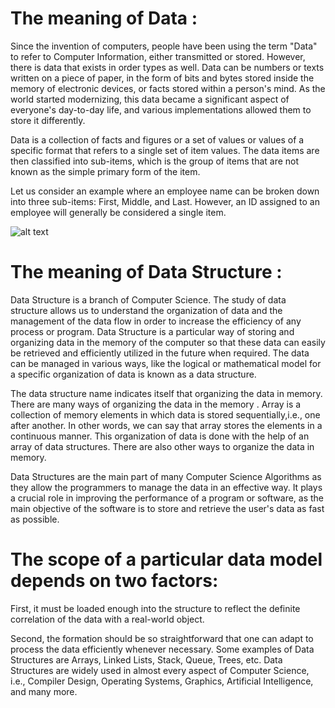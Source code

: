 # The meaning of Data : 

Since the invention of computers, people have been using the term "Data" to refer to Computer Information, either transmitted or stored. However, there is data that exists in order types as well. Data can be numbers or texts written on a piece of paper, in the form of bits and bytes stored inside the memory of electronic devices, or facts stored within a person's mind. As the world started modernizing, this data became a significant aspect of everyone's day-to-day life, and various implementations allowed them to store it differently.

Data is a collection of facts and figures or a set of values or values of a specific format that refers to a single set of item values. The data items are then classified into sub-items, which is the group of items that are not known as the simple primary form of the item.

Let us consider an example where an employee name can be broken down into three sub-items: First, Middle, and Last. However, an ID assigned to an employee will generally be considered a single item.

![alt text](https://static.javatpoint.com/ds/images/ds-introduction.png)

# The meaning of Data Structure :

Data Structure is a branch of Computer Science. The study of data structure allows us to understand the organization of data and the management of the data flow in order to increase the efficiency of any process or program. Data Structure is a particular way of storing and organizing data in the memory of the computer so that these data can easily be retrieved and efficiently utilized in the future when required. The data can be managed in various ways, like the logical or mathematical model for a specific organization of data is known as a data structure.

The data structure name indicates itself that organizing the data in memory. There are many ways of organizing the data in the memory . Array is a collection of memory elements in which data is stored sequentially,i.e., one after another. In other words, we can say that array stores the elements in a continuous manner. This organization of data is done with the help of an array of data structures. There are also other ways to organize the data in memory.

Data Structures are the main part of many Computer Science Algorithms as they allow the programmers to manage the data in an effective way. It plays a crucial role in improving the performance of a program or software, as the main objective of the software is to store and retrieve the user's data as fast as possible.

# The scope of a particular data model depends on two factors:

First, it must be loaded enough into the structure to reflect the definite correlation of the data with a real-world object.

Second, the formation should be so straightforward that one can adapt to process the data efficiently whenever necessary.
Some examples of Data Structures are Arrays, Linked Lists, Stack, Queue, Trees, etc. Data Structures are widely used in almost every aspect of Computer Science, i.e., Compiler Design, Operating Systems, Graphics, Artificial Intelligence, and many more.





